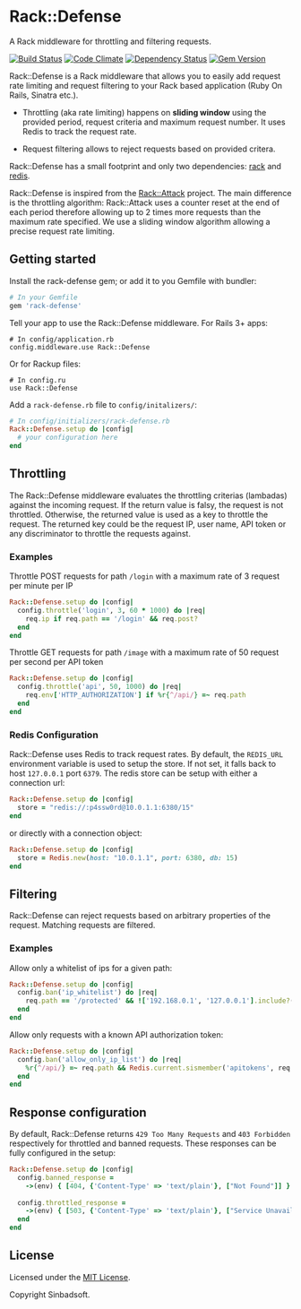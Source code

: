 Rack::Defense
=============

A Rack middleware for throttling and filtering requests.

[![Build Status](https://travis-ci.org/Sinbadsoft/rack-defense.svg)](https://travis-ci.org/Sinbadsoft/rack-defense)
[![Code Climate](https://codeclimate.com/github/Sinbadsoft/rack-defense/badges/gpa.svg)](https://codeclimate.com/github/Sinbadsoft/rack-defense)
[![Dependency Status](https://gemnasium.com/Sinbadsoft/rack-defense.svg)](https://gemnasium.com/Sinbadsoft/rack-defense)
[![Gem Version](https://badge.fury.io/rb/rack-defense.svg)](http://badge.fury.io/rb/rack-defense)

Rack::Defense is a Rack middleware that allows you to easily add request rate limiting and request filtering to your Rack based application (Ruby On Rails, Sinatra etc.).

* Throttling (aka rate limiting) happens on __sliding window__ using the provided period, request criteria and maximum request number. It uses Redis to track the request rate.

* Request filtering allows to reject requests based on provided critera.

Rack::Defense has a small footprint and only two dependencies: [rack](https://github.com/rack/rack) and [redis](https://github.com/redis/redis-rb).

Rack::Defense is inspired from the [Rack::Attack](https://github.com/kickstarter/rack-attack) project. The main difference is the throttling algorithm: Rack::Attack uses a counter reset at the end of each period therefore allowing up to 2 times more requests than the maximum rate specified. We use a sliding window algorithm allowing a precise request rate limiting.

## Getting started

Install the rack-defense gem; or add it to you Gemfile with bundler:

```ruby
# In your Gemfile
gem 'rack-defense'
```
Tell your app to use the Rack::Defense middleware. For Rails 3+ apps:
```
# In config/application.rb
config.middleware.use Rack::Defense
```

Or for Rackup files:
```
# In config.ru
use Rack::Defense
```

Add a `rack-defense.rb` file to `config/initalizers/`:
```ruby
# In config/initializers/rack-defense.rb
Rack::Defense.setup do |config|
  # your configuration here
end
```

## Throttling
The Rack::Defense middleware evaluates the throttling criterias (lambadas) against the incoming request. If the return value is falsy, the request is not throttled. Otherwise, the returned value is used as a key to throttle the request. The returned key could be the request IP, user name, API token or any discriminator to throttle the requests against.

### Examples

Throttle POST requests for path `/login` with a maximum rate of 3 request per minute per IP
```ruby
Rack::Defense.setup do |config|
  config.throttle('login', 3, 60 * 1000) do |req|
    req.ip if req.path == '/login' && req.post?
  end
end
```

Throttle GET requests for path `/image` with a maximum rate of 50 request per second per API token
```ruby
Rack::Defense.setup do |config|
  config.throttle('api', 50, 1000) do |req|
    req.env['HTTP_AUTHORIZATION'] if %r{^/api/} =~ req.path
  end 
end
```

### Redis Configuration

Rack::Defense uses Redis to track request rates. By default, the `REDIS_URL` environment variable is used to setup the store. If not set, it falls back to host `127.0.0.1` port `6379`.
The redis store can be setup with either a connection url: 
```ruby
Rack::Defense.setup do |config|
  store = "redis://:p4ssw0rd@10.0.1.1:6380/15"
end
```
or directly with a connection object:
```ruby
Rack::Defense.setup do |config|
  store = Redis.new(host: "10.0.1.1", port: 6380, db: 15)
end
```

## Filtering

Rack::Defense can reject requests based on arbitrary properties of the request. Matching requests are filtered.

### Examples
Allow only a whitelist of ips for a given path:
```ruby
Rack::Defense.setup do |config|
  config.ban('ip_whitelist') do |req|
    req.path == '/protected' && !['192.168.0.1', '127.0.0.1'].include?(req.ip)
  end
end
```

Allow only requests with a known API authorization token:
```ruby
Rack::Defense.setup do |config|
  config.ban('allow_only_ip_list') do |req|
    %r{^/api/} =~ req.path && Redis.current.sismember('apitokens', req.env['HTTP_AUTHORIZATION'])
  end
end
```

## Response configuration

By default, Rack::Defense returns `429 Too Many Requests` and `403 Forbidden` respectively for throttled and banned requests. These responses can be fully configured in the setup:

```ruby
Rack::Defense.setup do |config|
  config.banned_response =
    ->(env) { [404, {'Content-Type' => 'text/plain'}, ["Not Found"]] }
    
  config.throttled_response =
    ->(env) { [503, {'Content-Type' => 'text/plain'}, ["Service Unavailable"]] }
  end
end
```

## License

Licensed under the [MIT License](http://opensource.org/licenses/MIT).

Copyright Sinbadsoft.



